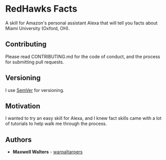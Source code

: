 # RedHawks Facts

A skill for Amazon's personal assistant Alexa that will tell you facts about Miami University (Oxford, OH).

## Contributing

Please read CONTRIBUTING.md for the code of conduct, and the process for submitting pull requests.

## Versioning

I use [SemVer](http://semver.org/) for versioning.

## Motivation

I wanted to try an easy skill for Alexa, and I knew fact skills came with a lot of tutorials to help walk me through the process.

## Authors

* **Maxwell Walters** - [warpaltarpers](https://github.com/warpaltarpers)
